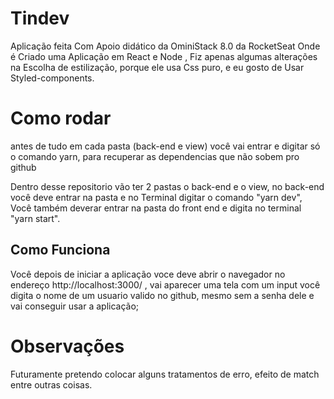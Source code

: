 # Tindev
Aplicação feita Com Apoio didático da OminiStack 8.0 da RocketSeat Onde é Criado uma Aplicação em React e Node , Fiz apenas algumas alterações na Escolha de estilização, porque ele usa Css puro, e eu gosto de Usar Styled-components.

# Como rodar

antes de tudo em cada pasta (back-end e view) você vai entrar e digitar só o comando yarn, para recuperar as dependencias que não sobem pro github 

Dentro desse repositorio vão ter 2 pastas o back-end e o view, no back-end você deve entrar na pasta e no Terminal digitar o comando 
"yarn dev", Você também deverar entrar na pasta do front end e digita no terminal "yarn start".

## Como Funciona

Você depois de iniciar a aplicação voce deve abrir o navegador no endereço http://localhost:3000/ , vai aparecer uma tela com um input você digita o nome de um usuario valido no github, mesmo sem a senha dele e vai conseguir usar a aplicação;

# Observações 

Futuramente pretendo colocar alguns tratamentos de erro, efeito de match entre outras coisas. 

